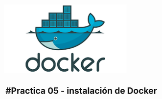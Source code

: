 <img src="imagenes/Docker.png" alt="Docker" width="400">
<h1 align="center">#Practica 05 - instalación de Docker</h1>
